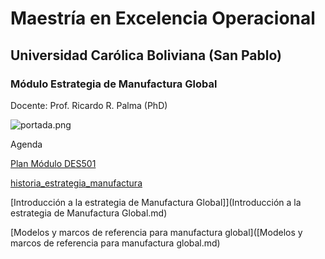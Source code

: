 

# Maestría en Excelencia Operacional

## Universidad Carólica Boliviana (San Pablo)

### Módulo Estrategia de Manufactura Global

Docente: Prof. Ricardo R. Palma (PhD)



![portada.png]([portada.png](https://github.com/ricardorpalma/Excelencia_Operacional_UCB/blob/main/Imagen/portada.png))

Agenda


[Plan Módulo DES501](https://github.com/ricardorpalma/Excelencia_Operacional_UCB/blob/main/plan_modulo_DES501_sugerido.pdf)


[historia_estrategia_manufactura](historia_estrategia_manufactura.md)

[Introducción a la estrategia de Manufactura Global]](Introducción a la estrategia de Manufactura Global.md)

[Modelos y marcos de referencia para manufactura global]([Modelos y marcos de referencia para manufactura global.md)
